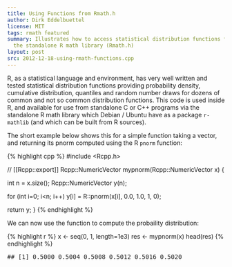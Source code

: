 ```yaml
---
title: Using Functions from Rmath.h
author: Dirk Eddelbuettel
license: MIT
tags: rmath featured
summary: Illustrates how to access statistical distribution functions from
  the standalone R math library (Rmath.h)
layout: post
src: 2012-12-18-using-rmath-functions.cpp
---
```

R, as a statistical language and environment, has very well written and
tested statistical distribution functions providing probability density,
cumulative distribution, quantiles and random number draws for dozens of
common and not so common distribution functions. This code is used inside
R, and available for use from standalone C or C++ programs via the
standalone R math library which Debian / Ubuntu have as a package `r-mathlib`
(and which can be built from R sources).

The short example below shows this for a simple function taking a vector, 
and returning its pnorm computed using the R `pnorm` function:

{% highlight cpp %}
 #include <Rcpp.h>

// [[Rcpp::export]]
Rcpp::NumericVector mypnorm(Rcpp::NumericVector x) {
    
   int n = x.size();
   Rcpp::NumericVector y(n);

   for (int i=0; i<n; i++) 
      y[i] = R::pnorm(x[i], 0.0, 1.0, 1, 0);

   return y;
}
{% endhighlight %}


We can now use the function to compute the probaility distribution: 

{% highlight r %}
x <- seq(0, 1, length=1e3)
res <- mypnorm(x)
head(res)
{% endhighlight %}



<pre class="output">
## [1] 0.5000 0.5004 0.5008 0.5012 0.5016 0.5020
</pre>

